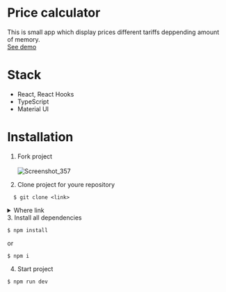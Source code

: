 # Price calculator

This is small app which display prices different tariffs deppending amount of memory. <br />
[See demo](https://githi54.github.io/echarts_calculator_react/)

# Stack
- React, React Hooks
- TypeScript
- Material UI

# Installation
1. Fork project
<br /> <br />
![Screenshot_357](https://user-images.githubusercontent.com/104434132/205265304-e895d29f-567a-4bdf-95eb-1b32e0f51d92.png)

2. Clone project for youre repository
```
  $ git clone <link>
 ```
<details>
  <summary>Where link</summary>
  Click to "<>Code" in fork and copy
  <br /> <br />
</details>
3. Install all dependencies

```
$ npm install
```
or
```
$ npm i
```
4. Start project
```
$ npm run dev
```

